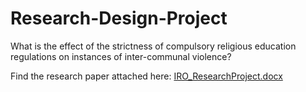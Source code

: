 # Research-Design-Project
What is the effect of the strictness of compulsory religious education regulations on instances of inter-communal violence?

Find the research paper attached here: [IRO_ResearchProject.docx](https://github.com/user-attachments/files/22532354/IRO_ResearchProject.docx)
